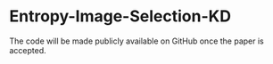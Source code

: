 # Entropy-Image-Selection-KD

The code will be made publicly available on GitHub once the paper is accepted.
